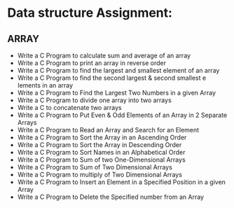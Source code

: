 # Data structure Assignment: 

## ARRAY

- Write a C Program to calculate sum and average of an array
- Write a C Program to print an array in reverse order
- Write a C Program to find the largest and smallest element of an array
- Write a C Program to find the second largest & second smallest e lements in an array 
- Write a C Program to Find the Largest Two Numbers in a given Array
- Write a C Program to divide one array into two arrays
- Write a C to concatenate two arrays
- Write a C Program to Put Even & Odd Elements of an Array in 2 Separate Arrays
- Write a C Program to Read an Array and Search for an Element
- Write a C Program to Sort the Array in an Ascending Order
- Write a C Program to Sort the Array in Descending Order
- Write a C Program to Sort Names in an Alphabetical Order
- Write a C Program to Sum of two One-Dimensional Arrays
- Write a C Program to Sum of Two Dimensional Arrays
- Write a C Program to multiply of Two Dimensional Arrays
- Write a C Program to Insert an Element in a Specified Position in a given Array
- Write a C Program to Delete the Specified number from an Array



